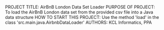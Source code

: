 PROJECT TITLE: AirBnB London Data Set Loader PURPOSE OF PROJECT: To load the AirBnB London data set from the provided
csv file into a Java data structure HOW TO START THIS PROJECT: Use the method 'load' in the class 'src.main.java.AirbnbDataLoader'
AUTHORS: KCL Informatics, PPA
